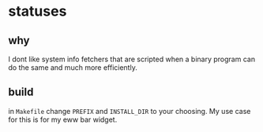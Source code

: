 # statuses 

## why

I dont like system info fetchers that are scripted when a binary program can do the same and much more efficiently.

## build

in `Makefile` change `PREFIX` and `INSTALL_DIR` to your choosing. My use case for this
is for my eww bar widget.

